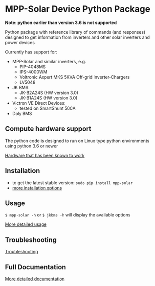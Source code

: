 # MPP-Solar Device Python Package #

__Note: python earlier than version 3.6 is not supported__


Python package with reference library of commands (and responses)
designed to get information from inverters and other solar inverters and power devices

Currently has support for:
- MPP-Solar and similar inverters, e.g.
  - PIP-4048MS
  - IPS-4000WM
  - Voltronic Axpert MKS 5KVA Off-grid Inverter-Chargers
  - LV5048
- JK BMS
  - JK-B2A24S (HW version 3.0)
  - JK-B1A24S (HW version 3.0)
- Victron VE Direct Devices:
  - tested on SmartShunt 500A
- Daly BMS

## Compute hardware support ##
The python code is designed to run on Linux type python environments using python 3.6 or newer

[Hardware that has been known to work](https://github.com/jblance/mpp-solar/blob/master/docs/hardware.md)

## Installation ##
* to get the latest stable version: `sudo pip install mpp-solar`
* [more installation options](https://github.com/jblance/mpp-solar/blob/master/docs/installation.md)

## Usage ###
`$ mpp-solar -h` or `$ jkbms -h` will display the available options

[More detailed usage](https://github.com/jblance/mpp-solar/blob/master/docs/usage.md)

## Troubleshooting ##
[Troubleshooting](https://github.com/jblance/mpp-solar/blob/master/docs/troubleshooting.md)

## Full Documentation ##
[More detailed documentation](https://github.com/jblance/mpp-solar/blob/master/docs/README.md)
